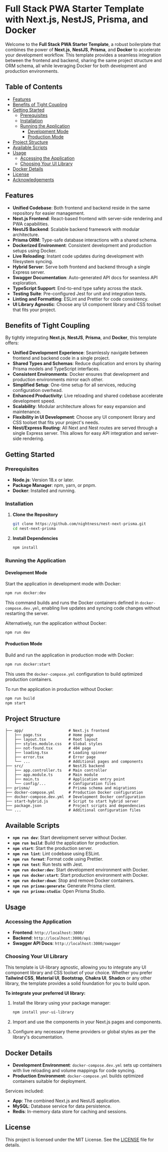 # Full Stack PWA Starter Template with Next.js, NestJS, Prisma, and Docker

Welcome to the **Full Stack PWA Starter Template**, a robust boilerplate that combines the power of **Next.js**, **NestJS**, **Prisma**, and **Docker** to accelerate your development workflow. This template provides a seamless integration between the frontend and backend, sharing the same project structure and ORM schema, all while leveraging Docker for both development and production environments.

## Table of Contents

- [Features](#features)
- [Benefits of Tight Coupling](#benefits-of-tight-coupling)
- [Getting Started](#getting-started)
  - [Prerequisites](#prerequisites)
  - [Installation](#installation)
  - [Running the Application](#running-the-application)
    - [Development Mode](#development-mode)
    - [Production Mode](#production-mode)
- [Project Structure](#project-structure)
- [Available Scripts](#available-scripts)
- [Usage](#usage)
  - [Accessing the Application](#accessing-the-application)
  - [Choosing Your UI Library](#choosing-your-ui-library)
- [Docker Details](#docker-details)
- [License](#license)
- [Acknowledgements](#acknowledgements)

## Features

- **Unified Codebase**: Both frontend and backend reside in the same repository for easier management.
- **Next.js Frontend**: React-based frontend with server-side rendering and PWA capabilities.
- **NestJS Backend**: Scalable backend framework with modular architecture.
- **Prisma ORM**: Type-safe database interactions with a shared schema.
- **Dockerized Environment**: Consistent development and production setups using Docker.
- **Live Reloading**: Instant code updates during development with filesystem syncing.
- **Hybrid Server**: Serve both frontend and backend through a single Express server.
- **Swagger Documentation**: Auto-generated API docs for seamless API exploration.
- **TypeScript Support**: End-to-end type safety across the stack.
- **Testing Suite**: Pre-configured Jest for unit and integration tests.
- **Linting and Formatting**: ESLint and Prettier for code consistency.
- **UI Library Agnostic**: Choose any UI component library and CSS toolset that fits your project.

## Benefits of Tight Coupling

By tightly integrating **Next.js**, **NestJS**, **Prisma**, and **Docker**, this template offers:

- **Unified Development Experience**: Seamlessly navigate between frontend and backend code in a single project.
- **Shared Types and Schemas**: Reduce duplication and errors by sharing Prisma models and TypeScript interfaces.
- **Consistent Environments**: Docker ensures that development and production environments mirror each other.
- **Simplified Setup**: One-time setup for all services, reducing configuration overhead.
- **Enhanced Productivity**: Live reloading and shared codebase accelerate development speed.
- **Scalability**: Modular architecture allows for easy expansion and maintenance.
- **Flexibility in UI Development**: Choose any UI component library and CSS toolset that fits your project's needs.
- **Nest/Express Routing**: All Next and Nest routes are served through a single Express server. This allows for easy API integration and server-side rendering.

## Getting Started

### Prerequisites

- **Node.js**: Version 18.x or later.
- **Package Manager**: npm, yarn, or pnpm.
- **Docker**: Installed and running.

### Installation

1. **Clone the Repository**

   ```bash
   git clone https://github.com/nightness/nest-next-prisma.git
   cd nest-next-prisma
   ```

2. **Install Dependencies**

   ```bash
   npm install
   ```

### Running the Application

#### Development Mode

Start the application in development mode with Docker:

```bash
npm run docker:dev
```

This command builds and runs the Docker containers defined in `docker-compose.dev.yml`, enabling live updates and syncing code changes without restarting the server.

Alternatively, run the application without Docker:

```bash
npm run dev
```

#### Production Mode

Build and run the application in production mode with Docker:

```bash
npm run docker:start
```

This uses the `docker-compose.yml` configuration to build optimized production containers.

To run the application in production without Docker:

```bash
npm run build
npm start
```

## Project Structure

```plaintext
├── app/                    # Next.js frontend
│   ├── page.tsx            # Home page
│   ├── layout.tsx          # Root layout
│   ├── styles.module.css   # Global styles
│   ├── not-found.tsx       # 404 page
│   ├── loading.tsx         # Loading spinner
│   ├── error.tsx           # Error page
│   └── ...                 # Additional pages and components
├── src/                    # NestJS backend
│   ├── app.controller.ts   # Main controller
│   ├── app.module.ts       # Main module
│   ├── main.ts             # Application entry point
│   └── config/...          # Configuration files
├── prisma/                 # Prisma schema and migrations
├── docker-compose.yml      # Production Docker configuration
├── docker-compose.dev.yml  # Development Docker configuration
├── start-hybrid.js         # Script to start hybrid server
├── package.json            # Project scripts and dependencies
└── ...                     # Additional configuration files
```

## Available Scripts

- **`npm run dev`**: Start development server without Docker.
- **`npm run build`**: Build the application for production.
- **`npm start`**: Start the production server.
- **`npm run lint`**: Lint codebase using ESLint.
- **`npm run format`**: Format code using Prettier.
- **`npm run test`**: Run tests with Jest.
- **`npm run docker:dev`**: Start development environment with Docker.
- **`npm run docker:start`**: Start production environment with Docker.
- **`npm run docker:down`**: Stop and remove Docker containers.
- **`npm run prisma:generate`**: Generate Prisma client.
- **`npm run prisma:studio`**: Open Prisma Studio.

## Usage

### Accessing the Application

- **Frontend**: `http://localhost:3000/`
- **Backend**: `http://localhost:3000/api`
- **Swagger API Docs**: `http://localhost:3000/swagger`

### Choosing Your UI Library

This template is UI-library agnostic, allowing you to integrate any UI component library and CSS toolset of your choice. Whether you prefer **Tailwind CSS**, **Material UI**, **Bootstrap**, **Chakra UI**, **Shadcn** or any other library, the template provides a solid foundation for you to build upon.

**To integrate your preferred UI library:**

1. Install the library using your package manager:

   ```bash
   npm install your-ui-library
   ```

2. Import and use the components in your Next.js pages and components.

3. Configure any necessary theme providers or global styles as per the library's documentation.

## Docker Details

- **Development Environment**: `docker-compose.dev.yml` sets up containers with live reloading and volume mappings for code syncing.
- **Production Environment**: `docker-compose.yml` builds optimized containers suitable for deployment.

Services included:

- **App**: The combined Next.js and NestJS application.
- **MySQL**: Database service for data persistence.
- **Redis**: In-memory data store for caching and sessions.

## License

This project is licensed under the MIT License. See the [LICENSE](LICENSE) file for details.
